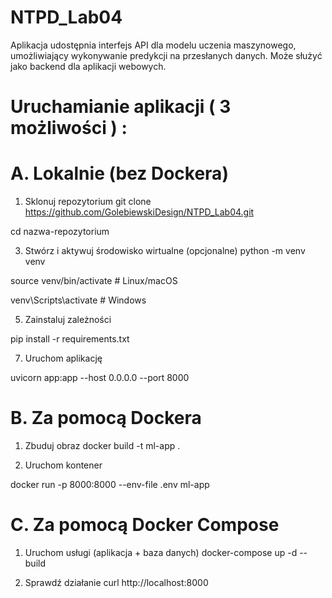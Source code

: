 # NTPD_Lab04
Aplikacja udostępnia interfejs API dla modelu uczenia maszynowego, umożliwiający wykonywanie predykcji na przesłanych danych. Może służyć jako backend dla aplikacji webowych. 

# Uruchamianie aplikacji ( 3 możliwości ) :

# A. Lokalnie (bez Dockera)

 1. Sklonuj repozytorium
git clone https://github.com/GolebiewskiDesign/NTPD_Lab04.git

cd nazwa-repozytorium

 3. Stwórz i aktywuj środowisko wirtualne (opcjonalne)
python -m venv venv

source venv/bin/activate  # Linux/macOS

venv\Scripts\activate     # Windows

 5. Zainstaluj zależności

pip install -r requirements.txt

 7. Uruchom aplikację
    
uvicorn app:app --host 0.0.0.0 --port 8000

# B. Za pomocą Dockera

 1. Zbuduj obraz
docker build -t ml-app .

 2. Uruchom kontener
    
docker run -p 8000:8000 --env-file .env ml-app

# C. Za pomocą Docker Compose

 1. Uruchom usługi (aplikacja + baza danych)
docker-compose up -d --build

 2. Sprawdź działanie
curl http://localhost:8000




